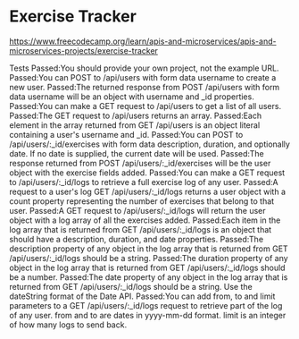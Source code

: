 # Exercise Tracker
 https://www.freecodecamp.org/learn/apis-and-microservices/apis-and-microservices-projects/exercise-tracker

Tests
Passed:You should provide your own project, not the example URL.
Passed:You can POST to /api/users with form data username to create a new user.
Passed:The returned response from POST /api/users with form data username will be an object with username and _id properties.
Passed:You can make a GET request to /api/users to get a list of all users.
Passed:The GET request to /api/users returns an array.
Passed:Each element in the array returned from GET /api/users is an object literal containing a user's username and _id.
Passed:You can POST to /api/users/:_id/exercises with form data description, duration, and optionally date. If no date is supplied, the current date will be used.
Passed:The response returned from POST /api/users/:_id/exercises will be the user object with the exercise fields
added.
Passed:You can make a GET request to /api/users/:_id/logs to retrieve a full exercise log of any user.
Passed:A request to a user's log GET /api/users/:_id/logs returns a user object with a count property representing the number of exercises that belong to that user.
Passed:A GET request to /api/users/:_id/logs will return the user object with a log array of all the exercises added.
Passed:Each item in the log array that is returned from GET /api/users/:_id/logs is an object that should have a description, duration, and date properties.
Passed:The description property of any object in the log array that is returned from GET /api/users/:_id/logs should
be a string.
Passed:The duration property of any object in the log array that is returned from GET /api/users/:_id/logs should be a number.
Passed:The date property of any object in the log array that is returned from GET /api/users/:_id/logs should be a string. Use the dateString format of the Date API.
Passed:You can add from, to and limit parameters to a GET /api/users/:_id/logs request to retrieve part of the log of any user. from and to are dates in yyyy-mm-dd format. limit is an integer of how many logs to send back.
